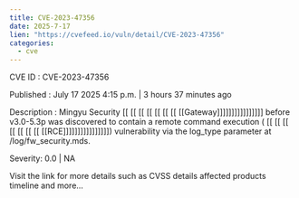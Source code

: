 ```yaml
---
title: CVE-2023-47356
date: 2025-7-17
lien: "https://cvefeed.io/vuln/detail/CVE-2023-47356"
categories:
  - cve
---
```


CVE ID : CVE-2023-47356

Published :  July 17
2025
4:15 p.m. | 3 hours
37 minutes ago

Description : Mingyu Security  [[ [[ [[ [[ [[ [[ [[ [[Gateway]]]]]]]]]]]]]]]] before v3.0-5.3p was discovered to contain a remote command execution ( [[ [[ [[ [[ [[ [[ [[ [[RCE]]]]]]]]]]]]]]]]) vulnerability via the log_type parameter at /log/fw_security.mds.

Severity: 0.0 | NA

Visit the link for more details
such as CVSS details
affected products
timeline
and more...
